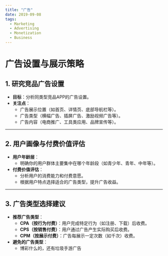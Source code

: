 ```yaml
---
title: "广告"
date: 2019-09-08
tags:
  - Marketing
  - Advertising
  - Monetization
  - Business
---
```


# 广告设置与展示策略

## 1. 研究竞品广告设置
- **目标**：分析同类型竞品APP的广告设置。
- **关注点**：
  - 广告展示位置（如首页、详情页、底部导航栏等）。
  - 广告类型（横幅广告、插屏广告、激励视频广告等）。
  - 广告内容（电商推广、工具类应用、品牌宣传等）。

---

## 2. 用户画像与付费价值评估
- **用户年龄层**：
  - 明确你的用户群体主要集中在哪个年龄段（如青少年、青年、中年等）。
- **付费价值评估**：
  - 分析用户的消费能力和付费意愿。
  - 根据用户特点选择适合的广告类型，提升广告收益。

---

## 3. 广告类型选择建议
- **推荐广告类型**：
  - **CPA（按行为付费）**：用户完成特定行为（如注册、下载）后收费。
  - **CPS（按销售付费）**：用户通过广告产生实际购买后收费。
  - **CPM（按展示付费）**：广告每展示一定次数（如千次）收费。
- **避免的广告类型**：
  - 博彩什么的，还有垃圾手游广告